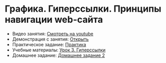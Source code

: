 # Графика. Гиперссылки. Принципы навигации web-сайта

* Видео занятия: [Смотреть на youtube](https://youtu.be/HmZqZfWm22s)
* Демонстрация с занятия: [Открыть](https://github.com/maxchv/WebShort/tree/master/module01/lesson03/demo)
* Практическое задание: [Практика](practice.pdf)
* Учебные материалы: [Урок 3. Гиперссылки](hyperlinks.pdf)
* Домашнее задание: [Домашнее задание 2](hw03.pdf)